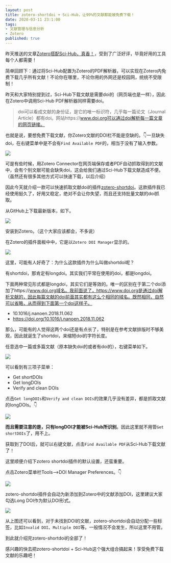 ```yaml
---
layout: post
title: zotero-shortdoi + Sci-Hub，让99%的文献都能被免费下载！
date: 2020-03-11 23:1:00
tags: 
- 文献管理与信息分析
- Zotero
published: true
---
```


昨天推送的文章[Zotero搭配Sci-Hub，真香！](https://mp.weixin.qq.com/s/q7fZJVZbFaL_xwtRxivD2w)，受到了广泛好评，毕竟好用的工具每个人都需要！

简单回顾下：通过将Sci-Hub配置为Zotero的PDF解析器，可以实现在Zotero内免费下载几乎所有文献！不论你在哪里，不论你用的外网还是校园网，统统不受限制！

昨天和大家特别提到过，Sci-Hub下载文献是需要doi的（网页端也是一样），因此在Zotero中调用Sci-Hub PDF解析器同样需要doi。

> doi可以看成文献的身份证，是它的唯一标识符，几乎每一篇论文（Journal Article）都有doi。网站https://www.doi.org可以通过doi解析每一篇文章的网页链接。



也就是说，要想免费下载文献，你Zotero文献的DOI栏不能是空缺的。👇一旦缺失doi，在右键菜单中是不会有`Find Available PDF`的，相当于没有了输入参数。

![](https://tva1.sinaimg.cn/large/00831rSTly1gcppymyg53j31740q9jzh.jpg)

可是有些时候，用Zotero Connector在网页端保存或者PDF自动抓取得到的文献中，会有个别文献可能会缺失doi，这会给我们通过Sci-Hub下载文献造成不便。（虽然还有很多其他方式可以快速下载，以后介绍）

因此今天就介绍一款可以快速抓取文献doi的插件[zotero-shortdoi](https://github.com/bwiernik/zotero-shortdoi/releases "zotero-shortdoi")。这款插件我已经使用挺久了，好用又稳定，绝对不会让你失望，而且还支持批量文献的doi抓取。

从GitHub上下载最新版本，如下。

![](https://tva1.sinaimg.cn/large/00831rSTly1gcpq6kyou5j31740q9acq.jpg)

安装到Zotero。（这个大家应该都会，不多说）

在Zotero的插件面板中中，它是以`Zotero DOI Manager`显示的。

![](https://tva1.sinaimg.cn/large/00831rSTly1gcpq8wsy1fj30lq0is3zu.jpg)

这里，可能有人好奇了：为什么这款插件为什么叫做shortdoi呢？

有shortdoi，那肯定有longdoi。其实我们平常在使用的doi，都是longdoi。

下面两种常见形式都是longdoi，其实它们是等效的。唯一的区别在于第二个doi添加了https://www.doi.org域名。我前面说了，https://www.doi.org是通过doi解析文献的，因此每篇文献的doi前面其实都有这么个相同的域名。既然相同，自然可以省略，从而得到下面第一个doi这样子。

- 10.1016/j.nanoen.2018.11.062
- https://doi.org/10.1016/j.nanoen.2018.11.062

那么，可能有的人觉得这两个doi还是有点长了，特别是在参考文献排版时不够美观，因此就诞生了shortdoi，来缩短doi的字符长度。

任意选中一篇或多篇文献（原本缺失doi的或者有doi的），右键菜单如下。

![](https://tva1.sinaimg.cn/large/00831rSTly1gcpqm9dz70j315n0oqgsj.jpg)

可以看到有三项子菜单：

- Get shortDOIs
- Get longDOIs
- Verify and clean DOIs

点击`Get longDOIs`和`Verify and clean DOIs`的效果几乎没有差异，都是抓取文献的longDOIs。👇

![](https://tva1.sinaimg.cn/large/00831rSTly1gcpqskf980j315n0ork0u.jpg)

**而且需要注意的是，只有longDOI才能被Sci-Hub所识别**。因此这里就不用管`Get shortDOIs`了，用不上。

获取到了DOI后，就可以右键文献，点击`Find Available PDF`从Sci-Hub下载文献了！

这里顺便介绍下zotero shortdoi插件的默认设置，还蛮重要。

点击Zotero菜单栏Tools-->DOI Manager Preferences。👇

![](https://tva1.sinaimg.cn/large/00831rSTly1gcpqymmwfaj315n0pd46o.jpg)

zotero-shortdoi插件会自动为新添加到Zotero中的文献添加DOI，这里建议大家勾选Long DOI作为默认DOI形式。

![](https://tva1.sinaimg.cn/large/00831rSTly1gcpqzyoj2gj30gj0f03z5.jpg)

从上图还可以看到，对于未找到DOI的文献，zotero-shortdoi会自动分配一些标签，比如`Invalid DOI`、`Multiple DOI`等。一般情况不会发生，所以这里不用管。

到此就介绍完zotero-shortdoi的全部了！

感兴趣的快去把zotero-shortdoi + Sci-Hub这个强大组合搞起来！享受免费下载文献的乐趣吧！

